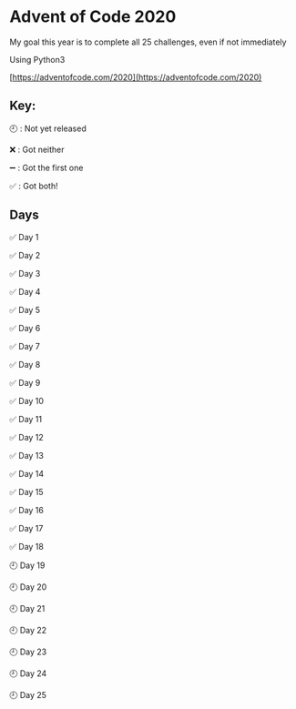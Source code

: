 # Advent of Code 2020

My goal this year is to complete all 25 challenges, even if not immediately

Using Python3

[https://adventofcode.com/2020](https://adventofcode.com/2020)

## Key:

:clock9: : Not yet released

:x: : Got neither

:heavy_minus_sign: : Got the first one

:white_check_mark: : Got both!

## Days
:white_check_mark: Day 1

:white_check_mark: Day 2

:white_check_mark: Day 3

:white_check_mark: Day 4

:white_check_mark: Day 5

:white_check_mark: Day 6

:white_check_mark: Day 7

:white_check_mark: Day 8

:white_check_mark: Day 9

:white_check_mark: Day 10

:white_check_mark: Day 11

:white_check_mark: Day 12

:white_check_mark: Day 13

:white_check_mark: Day 14

:white_check_mark: Day 15

:white_check_mark: Day 16

:white_check_mark: Day 17

:white_check_mark: Day 18

:clock9: Day 19

:clock9: Day 20

:clock9: Day 21

:clock9: Day 22

:clock9: Day 23

:clock9: Day 24

:clock9: Day 25
